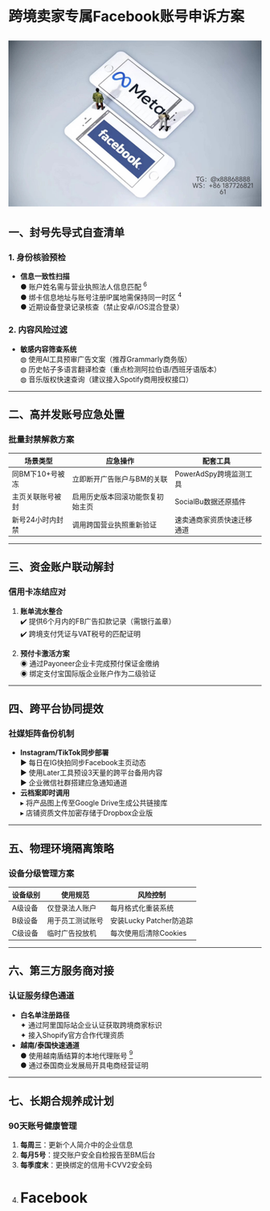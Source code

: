 # 跨境卖家专属Facebook账号申诉方案
![替代文字](84510a4422f70cca1910c56bd2fda4b.jpg)
---
## 一、封号先导式自查清单
### 1. 身份核验预检
- **信息一致性扫描**  
  ● 账户姓名需与营业执照法人信息匹配 <sup>6</sup>    
  ● 绑卡信息地址与账号注册IP属地需保持同一时区 <sup>4</sup>  
  ● 近期设备登录记录核查（禁止安卓/iOS混合登录）
### 2. 内容风险过滤
- **敏感内容筛查系统**  
  ◍ 使用AI工具预审广告文案（推荐Grammarly商务版）  
  ◍ 历史帖子多语言翻译检查（重点检测阿拉伯语/西班牙语版本）  
  ◍ 音乐版权快速查询（建议接入Spotify商用授权接口）
---
## 二、高并发账号应急处置
### 批量封禁解救方案
| 场景类型 | 应急操作 | 配套工具 |  
|---------|---------|---------|  
| 同BM下10+号被冻 | 立即断开广告账户与BM的关联 | PowerAdSpy跨境监测工具 |  
| 主页关联账号被封 | 启用历史版本回滚功能恢复初始主页 | SocialBu数据还原插件 |  
| 新号24小时内封禁 | 调用跨国营业执照重新验证 | 速卖通商家资质快速迁移通道 |  
---
## 三、资金账户联动解封
### 信用卡冻结应对
1. **账单流水整合**  
   ✔️ 提供6个月内的FB广告扣款记录（需银行盖章）  
   ✔️ 跨境支付凭证与VAT税号的匹配证明  
   
2. **预付卡激活方案**  
   ◉ 通过Payoneer企业卡完成预付保证金缴纳  
   ◉ 绑定支付宝国际版企业账户作为二级验证  
---
## 四、跨平台协同提效
### 社媒矩阵备份机制
- **Instagram/TikTok同步部署**  
  ▶︎ 每日在IG快拍同步Facebook主页动态  
  ▶︎ 使用Later工具预设3天量的跨平台备用内容  
  ▶︎ 企业微信社群搭建应急通知通道  
- **云档案即时调用**  
  ▸ 将产品图上传至Google Drive生成公共链接库  
  ▸ 店铺资质文件加密存储于Dropbox企业版  
---
## 五、物理环境隔离策略
### 设备分级管理方案
| 设备级别 | 使用规范 | 风险控制 |  
|---------|---------|---------|  
| A级设备 | 仅登录法人账户 | 每月格式化重装系统 |  
| B级设备 | 用于员工测试账号 | 安装Lucky Patcher防追踪 |  
| C级设备 | 临时广告投放机 | 每次使用后清除Cookies |  
---
## 六、第三方服务商对接
### 认证服务绿色通道
- **白名单注册路径**  
  ✦ 通过阿里国际站企业认证获取跨境商家标识  
  ✦ 接入Shopify官方合作代理资质  
- **越南/泰国快速通道**  
  ● 使用越南盾结算的本地代理账号 [<sup data-citation='{&quot;url&quot;:&quot;https://veryfb.com/d/16884-facebookinstagramtiktokgoogledeng-deng-hen-duo-chong-yan-gao-zhang-hao&quot;,&quot;title&quot;:11,&quot;content&quot;:&quot;0粉丝新注册或注册1-2周1.5 ins - 0粉丝注册时间随机2023年，2024年6 ins - 300粉丝～15000粉丝购买时再报价 ins - 6000粉丝真粉丝118.5 ins - 20000粉丝真粉丝340 ins 蓝V账号蓝勾认证的ins账号514.5 ---------------------------------------- 库存TikTok账号说明价格USD $ TikTok广告号（越南号 - 有企业验证）越南号，有企业验证，货币随机USD/VND，随机预付/后付，可以广告投放东南亚随机国家3 TikTok广告号（企业认证号 - 含300账号 - USD）可以广告投放全球1086 🔸TikTok广告号（预付个人号）随机国家，大部分越南，只协助筛选越南号2.5 🔸TikTok广告号（后付个人号）随机国家，能协助筛选越南号和US号3.5 🔸TikTok广告号（后付个人号）-科威特可以广告投放印度尼西亚，泰国，马来西亚，卡塔尔 ，阿联酋 ，韩国5 🔸TikTok广告号（随机预付/后付）-墨西哥随机货币，可以广告投放墨西哥，巴西和各些南美国家5 🔸TikTok广告号（随机预付/后付）-加拿大随机货币，可以广告投放加拿大5 🔸TikTok广告号（随机预付/后付）-菲律宾货币USD，可以广告投放泰国和各些东南亚国家5 🔸TikTok广告号（随机预付/后付）-日本随机货币，可以广告投放日本5 🔸TikTok Business Center 帐户（预付-已建3个个人号）可以广告投放东南亚随机国家5 🔸TikTok Business Center 帐户（后付-已建3个个人号）越南可以广告投放东南亚随机国家6.5 🔸TikTok Business Center 帐户（随机预付/后付-已建3个个人号）美国可以广告投放美国6.5 🔸TikTok Business Center 帐户（预付/后付-随机建/未建个人号）英国-USD货币可以广告投放英国，法国，瑞士和随机其他欧洲国家10 🔸TikTok Business Center 帐户（预付/后付-随机建/未建个人号）法国-USD货币可以广告投放越南，马来西亚，印度，柬埔寨，泰国，新加坡，菲律宾8 🔸TikTok Business Center 帐户（已有企业验证，预付-随机建/未建个人号）随机美国或越南货币USD，可以广告投放东南亚随机国家9.5 开通直播功能的TikTok账号（1000真粉丝 - 越南号）26 开通直播功能的TikTok账号（10000真粉丝-美国号）318.5 开通直播功能的TikTok账号（60000真粉丝-越南号）318.5 TikTok Shop有直播功能，粉丝大于1000，国家随机40 TikTok Channel有直播功能，粉丝大于1000，国家随机34.5 TikTok 蓝V账号蓝勾认证的TikTok账号264.5 ---------------------------------------- 库存账号说明价格USD $ Whatsappnew（ token），国家random，IP不要求7 Whatsapp Businessnew（ Business app，token），国家random，IP不要求11.5 Whatsapp Businessnew（ Business app，token），国家UK，IP不要求13 Zalo已验证证件36.5 Zalo未验证证件22 Twiternew（2024年），随机国家，用来聊天号，包密码错误，能登入就完成2.5 Twiterold（2023和2023年之前），随机国家，用来聊天号，包密码错误，能登入就完成5 Vibernew，给ID和pass登录， 登录出问题换，购买后马上登录8 Viberold ，给ID和pass登录， 登录出问题换，购买后马上登录22 Google账号登录就投放广告，账号+密码登录，能登入就完成19.5 ---------------------------------------- 库存项目说明价格USD $ 直播eye live100eye/1小时3.5 livestream 刷评论100条起5/10条评论 FB Group刷粉刷粉丝进Group，1000粉起，可分为2个Group12/1000粉 主页刷粉/赞follower/like ，1000粉起12/1000粉 帖子刷粉2000粉起12/1000粉 帖子刷评论100条起，可分5个帖子3.5/10条评论 帖子刷view100条起12/100view ins刷粉1000粉起12/1000粉 Tik Tok刷粉1000粉起12/1000粉&quot;}'>9</sup>](https://veryfb.com/d/16884-facebookinstagramtiktokgoogledeng-deng-hen-duo-chong-yan-gao-zhang-hao)    
  ● 通过泰国商业发展局开具电商经营证明  
---
## 七、长期合规养成计划
### 90天账号健康管理
1. **每周三**：更新个人简介中的企业信息  
2. **每月5号**：提交账户安全自检报告至BM后台  
3. **每季度末**：更换绑定的信用卡CVV2安全码
4. # Facebook

